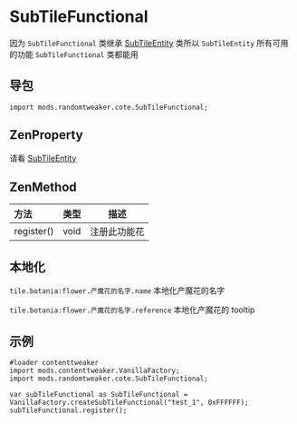 # SubTileFunctional

因为 `SubTileFunctional`
类继承 [SubTileEntity](https://github.com/ikexing-cn/RandomTweaker/blob/master/wiki/en_us/modSupport/ContentTweaker/SubTileEntity/SubTileEntity.md)
类所以 `SubTileEntity` 所有可用的功能 `SubTileFunctional` 类都能用

## 导包

```zenscript
import mods.randomtweaker.cote.SubTileFunctional;
```

## ZenProperty

请看 [SubTileEntity](https://github.com/ikexing-cn/RandomTweaker/blob/master/wiki/en_us/modSupport/ContentTweaker/SubTileEntity/SubTileEntity.md)

## ZenMethod

| 方法 | 类型 | 描述 |
|:---- |:--- |----- |
| register() | void | 注册此功能花 |

## 本地化

`tile.botania:flower.产魔花的名字.name` 本地化产魔花的名字

`tile.botania:flower.产魔花的名字.reference` 本地化产魔花的 tooltip

## 示例

```zenscript
#loader contenttweaker
import mods.contenttweaker.VanillaFactory;
import mods.randomtweaker.cote.SubTileFunctional;

var subTileFunctional as SubTileFunctional = VanillaFactory.createSubTileFunctional("test_1", 0xFFFFFF);
subTileFunctional.register();
```
